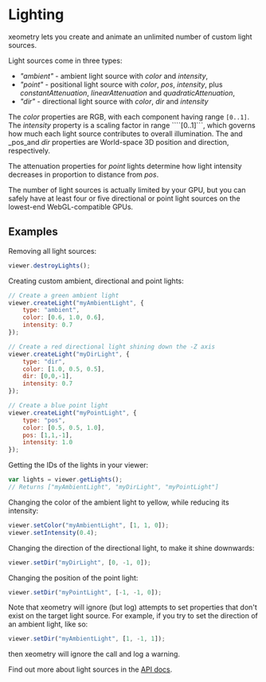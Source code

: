 # Lighting

xeometry lets you create and animate an unlimited number of custom light sources.

Light sources come in three types:

 * _"ambient"_ - ambient light source with _color_ and _intensity_,
 * _"point"_ - positional light source with _color_, _pos_, _intensity_,  plus _constantAttenuation_, _linearAttenuation_ and _quadraticAttenuation_,
 * _"dir"_ - directional light source with _color_, _dir_ and _intensity_

The _color_ properties are RGB, with each component having range ````[0..1]````. The _intensity_ property is a scaling factor in range ````[0..1]```, which governs how much each light source contributes to overall illumination. The and _pos_and _dir_ properties are World-space 3D position and direction, respectively.

The attenuation properties for _point_ lights determine how light intensity decreases in proportion to distance from _pos_.

The number of light sources is actually limited by your GPU, but you can safely have at least four or five directional
or point light sources on the lowest-end WebGL-compatible GPUs.

## Examples

Removing all light sources:

````javascript
viewer.destroyLights();
````

Creating custom ambient, directional and point lights:

````javascript
// Create a green ambient light
viewer.createLight("myAmbientLight", {
    type: "ambient",
    color: [0.6, 1.0, 0.6],
    intensity: 0.7
});

// Create a red directional light shining down the -Z axis
viewer.createLight("myDirLight", {
    type: "dir",
    color: [1.0, 0.5, 0.5],
    dir: [0,0,-1],
    intensity: 0.7
});

// Create a blue point light
viewer.createLight("myPointLight", {
    type: "pos",
    color: [0.5, 0.5, 1.0],
    pos: [1,1,-1],
    intensity: 1.0
});
````

Getting the IDs of the lights in your viewer:

```javascript
var lights = viewer.getLights();
// Returns ["myAmbientLight", "myDirLight", "myPointLight"]
```

Changing the color of the ambient light to yellow, while reducing its intensity:

```javascript
viewer.setColor("myAmbientLight", [1, 1, 0]);
viewer.setIntensity(0.4);
```

Changing the direction of the directional light, to make it shine downwards:

```javascript
viewer.setDir("myDirLight", [0, -1, 0]);
```

Changing the position of the point light:

```javascript
viewer.setDir("myPointLight", [-1, -1, 0]);
```

Note that xeometry will ignore (but log) attempts to set properties that don't exist on the target light source. For example,
if you try to set the direction of an ambient light, like so:

```javascript
viewer.setDir("myAmbientLight", [1, -1, 1]);
```

then xeometry will ignore the call and log a warning.

Find out more about light sources in the [API docs](http://xeometry.org/docs).